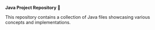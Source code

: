 **Java Project Repository 🚀**

This repository contains a collection of Java files showcasing various concepts and implementations.
